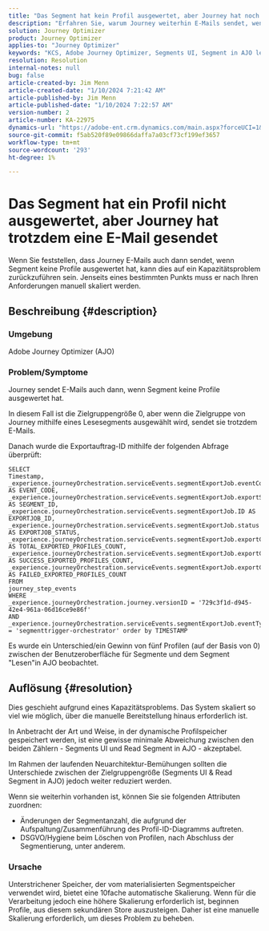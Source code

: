 ```yaml
---
title: "Das Segment hat kein Profil ausgewertet, aber Journey hat noch eine E-Mail gesendet."
description: "Erfahren Sie, warum Journey weiterhin E-Mails sendet, wenn Segment keine Profile ausgewertet hat. Um die Kapazität zu erhöhen, ist eine manuelle Skalierung erforderlich."
solution: Journey Optimizer
product: Journey Optimizer
applies-to: "Journey Optimizer"
keywords: "KCS, Adobe Journey Optimizer, Segments UI, Segment in AJO lesen"
resolution: Resolution
internal-notes: null
bug: false
article-created-by: Jim Menn
article-created-date: "1/10/2024 7:21:42 AM"
article-published-by: Jim Menn
article-published-date: "1/10/2024 7:22:57 AM"
version-number: 2
article-number: KA-22975
dynamics-url: "https://adobe-ent.crm.dynamics.com/main.aspx?forceUCI=1&pagetype=entityrecord&etn=knowledgearticle&id=74896ee6-88af-ee11-a569-6045bd006268"
source-git-commit: f5ab520f89e09866daffa7a03cf73cf199ef3657
workflow-type: tm+mt
source-wordcount: '293'
ht-degree: 1%

---
```


# Das Segment hat ein Profil nicht ausgewertet, aber Journey hat trotzdem eine E-Mail gesendet


Wenn Sie feststellen, dass Journey E-Mails auch dann sendet, wenn Segment keine Profile ausgewertet hat, kann dies auf ein Kapazitätsproblem zurückzuführen sein. Jenseits eines bestimmten Punkts muss er nach Ihren Anforderungen manuell skaliert werden.

## Beschreibung {#description}


### Umgebung

Adobe Journey Optimizer (AJO)

### Problem/Symptome

Journey sendet E-Mails auch dann, wenn Segment keine Profile ausgewertet hat.

In diesem Fall ist die Zielgruppengröße 0, aber wenn die Zielgruppe von Journey mithilfe eines Lesesegments ausgewählt wird, sendet sie trotzdem E-Mails.

Danach wurde die Exportauftrag-ID mithilfe der folgenden Abfrage überprüft:


```
SELECT
Timestamp,
_experience.journeyOrchestration.serviceEvents.segmentExportJob.eventCode AS EVENT_CODE,
_experience.journeyOrchestration.serviceEvents.segmentExportJob.exportSegmentID AS SEGMENT_ID,
_experience.journeyOrchestration.serviceEvents.segmentExportJob.ID AS EXPORTJOB_ID,
_experience.journeyOrchestration.serviceEvents.segmentExportJob.status AS EXPORTJOB_STATUS,
_experience.journeyOrchestration.serviceEvents.segmentExportJob.exportCountTotal AS TOTAL_EXPORTED_PROFILES_COUNT,
_experience.journeyOrchestration.serviceEvents.segmentExportJob.exportCountRealized AS SUCCESS_EXPORTED_PROFILES_COUNT,
_experience.journeyOrchestration.serviceEvents.segmentExportJob.exportCountFailed AS FAILED_EXPORTED_PROFILES_COUNT
FROM
journey_step_events
WHERE
_experience.journeyOrchestration.journey.versionID = '729c3f1d-d945-42e4-961a-06d16ce9e86f' 
AND
_experience.journeyOrchestration.serviceEvents.segmentExportJob.eventType = 'segmenttrigger-orchestrator' order by TIMESTAMP
```


Es wurde ein Unterschied/ein Gewinn von fünf Profilen (auf der Basis von 0) zwischen der Benutzeroberfläche für Segmente und dem Segment &quot;Lesen&quot;in AJO beobachtet.




## Auflösung {#resolution}


Dies geschieht aufgrund eines Kapazitätsproblems. Das System skaliert so viel wie möglich, über die manuelle Bereitstellung hinaus erforderlich ist.

In Anbetracht der Art und Weise, in der dynamische Profilspeicher gespeichert werden, ist eine gewisse minimale Abweichung zwischen den beiden Zählern - Segments UI und Read Segment in AJO - akzeptabel.

Im Rahmen der laufenden Neuarchitektur-Bemühungen sollten die Unterschiede zwischen der Zielgruppengröße (Segments UI &amp; Read Segment in AJO) jedoch weiter reduziert werden.

Wenn sie weiterhin vorhanden ist, können Sie sie folgenden Attributen zuordnen:

- Änderungen der Segmentanzahl, die aufgrund der Aufspaltung/Zusammenführung des Profil-ID-Diagramms auftreten.
- DSGVO/Hygiene beim Löschen von Profilen, nach Abschluss der Segmentierung, unter anderem.


### Ursache

Unterstrichener Speicher, der vom materialisierten Segmentspeicher verwendet wird, bietet eine 10fache automatische Skalierung. Wenn für die Verarbeitung jedoch eine höhere Skalierung erforderlich ist, beginnen Profile, aus diesem sekundären Store auszusteigen. Daher ist eine manuelle Skalierung erforderlich, um dieses Problem zu beheben.
